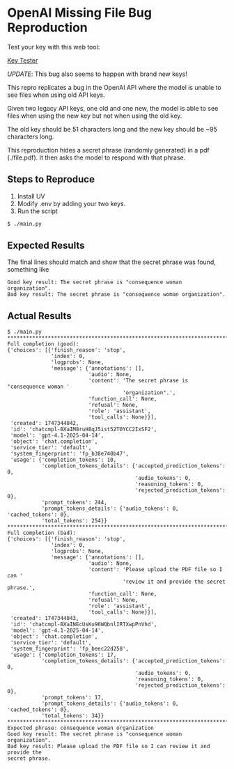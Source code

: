 # OpenAI Missing File Bug Reproduction

Test your key with this web tool:

[Key Tester](https://mgraczyk.github.io/openai-api-file-bug-repro/key-tester.html)

*UPDATE*: This bug also seems to happen with brand new keys!

This repro replicates a bug in the OpenAI API where the model is unable to see
files when using old API keys.

Given two legacy API keys, one old and one new, the model is able to see files
when using the new key but not when using the old key.


The old key should be 51 characters long and the new key should be ~95 characters
long.

This reproduction hides a secret phrase (randomly generated) in a pdf
(./file.pdf). It then asks the model to respond with that phrase.

## Steps to Reproduce

1. Install UV
2. Modify .env by adding your two keys.
3. Run the script

```bash
$ ./main.py
```

## Expected Results

The final lines should match and show that the secret phrase was found,
something like

```
Good key result: The secret phrase is "consequence woman organization".
Bad key result: The secret phrase is "consequence woman organization".
```

## Actual Results

```
$ ./main.py
********************************************************************************
Full completion (good):
{'choices': [{'finish_reason': 'stop',
              'index': 0,
              'logprobs': None,
              'message': {'annotations': [],
                          'audio': None,
                          'content': 'The secret phrase is "consequence woman '
                                     'organization".',
                          'function_call': None,
                          'refusal': None,
                          'role': 'assistant',
                          'tool_calls': None}}],
 'created': 1747344042,
 'id': 'chatcmpl-BXaIM8ruH8qJ5ist52T0YCC2IxSF2',
 'model': 'gpt-4.1-2025-04-14',
 'object': 'chat.completion',
 'service_tier': 'default',
 'system_fingerprint': 'fp_b38e740b47',
 'usage': {'completion_tokens': 10,
           'completion_tokens_details': {'accepted_prediction_tokens': 0,
                                         'audio_tokens': 0,
                                         'reasoning_tokens': 0,
                                         'rejected_prediction_tokens': 0},
           'prompt_tokens': 244,
           'prompt_tokens_details': {'audio_tokens': 0, 'cached_tokens': 0},
           'total_tokens': 254}}
********************************************************************************
Full completion (bad):
{'choices': [{'finish_reason': 'stop',
              'index': 0,
              'logprobs': None,
              'message': {'annotations': [],
                          'audio': None,
                          'content': 'Please upload the PDF file so I can '
                                     'review it and provide the secret phrase.',
                          'function_call': None,
                          'refusal': None,
                          'role': 'assistant',
                          'tool_calls': None}}],
 'created': 1747344043,
 'id': 'chatcmpl-BXaINEcUsKu96WQbnlIRTXwpPnVhd',
 'model': 'gpt-4.1-2025-04-14',
 'object': 'chat.completion',
 'service_tier': 'default',
 'system_fingerprint': 'fp_beec22d258',
 'usage': {'completion_tokens': 17,
           'completion_tokens_details': {'accepted_prediction_tokens': 0,
                                         'audio_tokens': 0,
                                         'reasoning_tokens': 0,
                                         'rejected_prediction_tokens': 0},
           'prompt_tokens': 17,
           'prompt_tokens_details': {'audio_tokens': 0, 'cached_tokens': 0},
           'total_tokens': 34}}
********************************************************************************
Expected phrase: consequence woman organization
Good key result: The secret phrase is "consequence woman organization".
Bad key result: Please upload the PDF file so I can review it and provide the
secret phrase.
```
